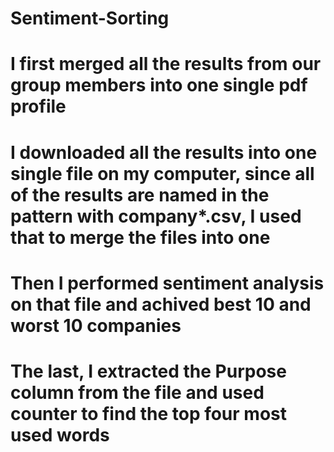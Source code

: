 # Sentiment-Sorting
# I first merged all the results from our group members into one single pdf profile
# I downloaded all the results into one single file on my computer, since all of the results are named in the pattern with company*.csv, I used that to merge the files into one
# Then I performed sentiment analysis on that file and achived best 10 and worst 10 companies
# The last, I extracted the Purpose column from the file and used counter to find the top four most used words 

